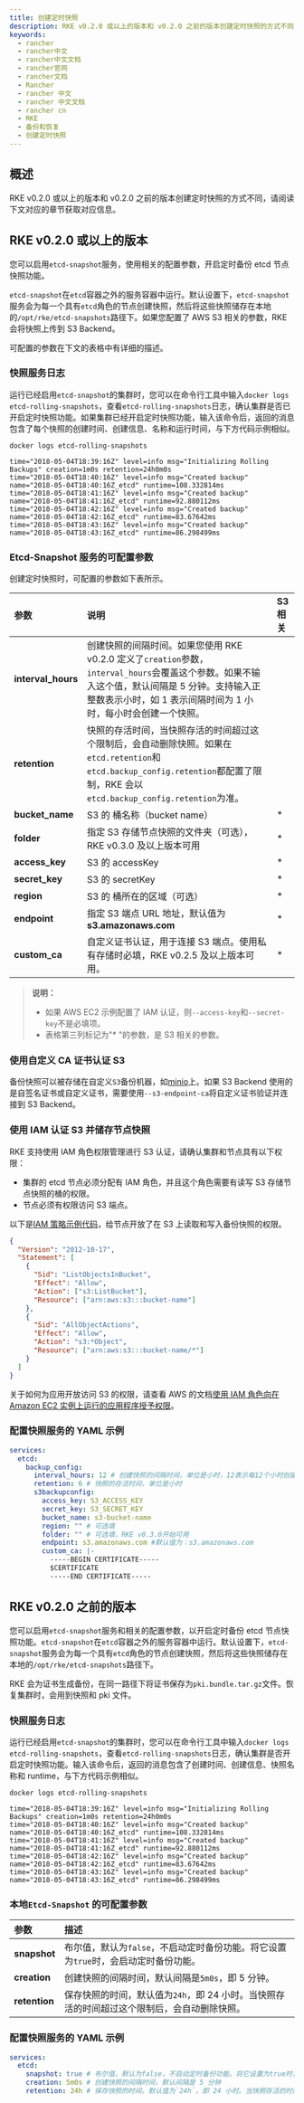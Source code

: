```yaml
---
title: 创建定时快照
description: RKE v0.2.0 或以上的版本和 v0.2.0 之前的版本创建定时快照的方式不同，请阅读下文对应的章节获取对应信息。
keywords:
  - rancher
  - rancher中文
  - rancher中文文档
  - rancher官网
  - rancher文档
  - Rancher
  - rancher 中文
  - rancher 中文文档
  - rancher cn
  - RKE
  - 备份和恢复
  - 创建定时快照
---
```


## 概述

RKE v0.2.0 或以上的版本和 v0.2.0 之前的版本创建定时快照的方式不同，请阅读下文对应的章节获取对应信息。

## RKE v0.2.0 或以上的版本

您可以启用`etcd-snapshot`服务，使用相关的配置参数，开启定时备份 etcd 节点快照功能。

`etcd-snapshot`在`etcd`容器之外的服务容器中运行。默认设置下，`etcd-snapshot`服务会为每一个具有`etcd`角色的节点创建快照，然后将这些快照储存在本地的`/opt/rke/etcd-snapshots`路径下。如果您配置了 AWS S3 相关的参数，RKE 会将快照上传到 S3 Backend。

可配置的参数在下文的表格中有详细的描述。

### 快照服务日志

运行已经启用`etcd-snapshot`的集群时，您可以在命令行工具中输入`docker logs etcd-rolling-snapshots`，查看`etcd-rolling-snapshots`日志，确认集群是否已开启定时快照功能。如果集群已经开启定时快照功能，输入该命令后，返回的消息包含了每个快照的创建时间、创建信息、名称和运行时间，与下方代码示例相似。

```shell
docker logs etcd-rolling-snapshots

time="2018-05-04T18:39:16Z" level=info msg="Initializing Rolling Backups" creation=1m0s retention=24h0m0s
time="2018-05-04T18:40:16Z" level=info msg="Created backup" name="2018-05-04T18:40:16Z_etcd" runtime=108.332814ms
time="2018-05-04T18:41:16Z" level=info msg="Created backup" name="2018-05-04T18:41:16Z_etcd" runtime=92.880112ms
time="2018-05-04T18:42:16Z" level=info msg="Created backup" name="2018-05-04T18:42:16Z_etcd" runtime=83.67642ms
time="2018-05-04T18:43:16Z" level=info msg="Created backup" name="2018-05-04T18:43:16Z_etcd" runtime=86.298499ms
```

### Etcd-Snapshot 服务的可配置参数

创建定时快照时，可配置的参数如下表所示。

| 参数               | 说明                                                                                                                                                                                                            | S3 相关 |
| :----------------- | :-------------------------------------------------------------------------------------------------------------------------------------------------------------------------------------------------------------- | :------ |
| **interval_hours** | 创建快照的间隔时间。如果您使用 RKE v0.2.0 定义了`creation`参数，`interval_hours`会覆盖这个参数。如果不输入这个值，默认间隔是 5 分钟。支持输入正整数表示小时，如 1 表示间隔时间为 1 小时，每小时会创建一个快照。 |         |
| **retention**      | 快照的存活时间，当快照存活的时间超过这个限制后，会自动删除快照。如果在`etcd.retention`和`etcd.backup_config.retention`都配置了限制，RKE 会以`etcd.backup_config.retention`为准。                                |         |
| **bucket_name**    | S3 的 桶名称（bucket name）                                                                                                                                                                                     | \*      |
| **folder**         | 指定 S3 存储节点快照的文件夹（可选）， RKE v0.3.0 及以上版本可用                                                                                                                                                | \*      |
| **access_key**     | S3 的 accessKey                                                                                                                                                                                                 | \*      |
| **secret_key**     | S3 的 secretKey                                                                                                                                                                                                 | \*      |
| **region**         | S3 的 桶所在的区域（可选）                                                                                                                                                                                      | \*      |
| **endpoint**       | 指定 S3 端点 URL 地址，默认值为 **s3.amazonaws.com**                                                                                                                                                            | \*      |
| **custom_ca**      | 自定义证书认证，用于连接 S3 端点。使用私有存储时必填，RKE v0.2.5 及以上版本可用。                                                                                                                               | \*      |

> **说明：**
>
> - 如果 AWS EC2 示例配置了 IAM 认证，则`--access-key`和`--secret-key`不是必填项。
> - 表格第三列标记为"\* "的参数，是 S3 相关的参数。

### 使用自定义 CA 证书认证 S3

备份快照可以被存储在自定义`S3`备份机器，如[minio](https://min.io/)上。如果 S3 Backend 使用的是自签名证书或自定义证书，需要使用`--s3-endpoint-ca`将自定义证书验证并连接到 S3 Backend。

### 使用 IAM 认证 S3 并储存节点快照

RKE 支持使用 IAM 角色权限管理进行 S3 认证，请确认集群和节点具有以下权限：

- 集群的 etcd 节点必须分配有 IAM 角色，并且这个角色需要有读写 S3 存储节点快照的桶的权限。
- 节点必须有权限访问 S3 端点。

以下是[IAM 策略示例代码](https://docs.aws.amazon.com/IAM/latest/UserGuide/reference_policies_examples_s3_rw-bucket.html)，给节点开放了在 S3 上读取和写入备份快照的权限。

```json
{
  "Version": "2012-10-17",
  "Statement": [
    {
      "Sid": "ListObjectsInBucket",
      "Effect": "Allow",
      "Action": ["s3:ListBucket"],
      "Resource": ["arn:aws:s3:::bucket-name"]
    },
    {
      "Sid": "AllObjectActions",
      "Effect": "Allow",
      "Action": "s3:*Object",
      "Resource": ["arn:aws:s3:::bucket-name/*"]
    }
  ]
}
```

关于如何为应用开放访问 S3 的权限，请查看 AWS 的文档[使用 IAM 角色向在 Amazon EC2 实例上运行的应用程序授予权限](https://docs.aws.amazon.com/zh_cn/IAM/latest/UserGuide/id_roles_use_switch-role-ec2.html)。

### 配置快照服务的 YAML 示例

```yaml
services:
  etcd:
    backup_config:
      interval_hours: 12 # 创建快照的间隔时间，单位是小时，12表示每12个小时创建一个快照
      retention: 6 # 快照的存活时间，单位是小时
      s3backupconfig:
        access_key: S3_ACCESS_KEY
        secret_key: S3_SECRET_KEY
        bucket_name: s3-bucket-name
        region: "" # 可选填
        folder: "" # 可选填，RKE v0.3.0开始可用
        endpoint: s3.amazonaws.com #默认值为：s3.amazonaws.com
        custom_ca: |-
          -----BEGIN CERTIFICATE-----
          $CERTIFICATE
          -----END CERTIFICATE-----
```

## RKE v0.2.0 之前的版本

您可以启用`etcd-snapshot`服务和相关的配置参数，以开启定时备份 etcd 节点快照功能。`etcd-snapshot`在`etcd`容器之外的服务容器中运行。默认设置下，`etcd-snapshot`服务会为每一个具有`etcd`角色的节点创建快照，然后将这些快照储存在本地的`/opt/rke/etcd-snapshots`路径下。

RKE 会为证书生成备份，在同一路径下将证书保存为`pki.bundle.tar.gz`文件。恢复集群时，会用到快照和 pki 文件。

### 快照服务日志

运行已经启用`etcd-snapshot`的集群时，您可以在命令行工具中输入`docker logs etcd-rolling-snapshots`，查看`etcd-rolling-snapshots`日志，确认集群是否开启定时快照功能。输入该命令后，返回的消息包含了创建时间、创建信息、快照名称和 runtime，与下方代码示例相似。

```shell
docker logs etcd-rolling-snapshots

time="2018-05-04T18:39:16Z" level=info msg="Initializing Rolling Backups" creation=1m0s retention=24h0m0s
time="2018-05-04T18:40:16Z" level=info msg="Created backup" name="2018-05-04T18:40:16Z_etcd" runtime=108.332814ms
time="2018-05-04T18:41:16Z" level=info msg="Created backup" name="2018-05-04T18:41:16Z_etcd" runtime=92.880112ms
time="2018-05-04T18:42:16Z" level=info msg="Created backup" name="2018-05-04T18:42:16Z_etcd" runtime=83.67642ms
time="2018-05-04T18:43:16Z" level=info msg="Created backup" name="2018-05-04T18:43:16Z_etcd" runtime=86.298499ms
```

### 本地`Etcd-Snapshot` 的可配置参数

| 参数          | 描述                                                                                        |
| :------------ | :------------------------------------------------------------------------------------------ |
| **snapshot**  | 布尔值，默认为`false`，不启动定时备份功能。将它设置为`true`时，会启动定时备份功能。         |
| **creation**  | 创建快照的间隔时间，默认间隔是`5m0s`，即 5 分钟。                                           |
| **retention** | 保存快照的时间，默认值为`24h`，即 24 小时。当快照存活的时间超过这个限制后，会自动删除快照。 |

### 配置快照服务的 YAML 示例

```yaml
services:
  etcd:
    snapshot: true # 布尔值，默认为false，不启动定时备份功能。将它设置为true时，会启动定时备份功能
    creation: 5m0s # 创建快照的间隔时间，默认间隔是 5 分钟
    retention: 24h # 保存快照的时间，默认值为`24h`，即 24 小时。当快照存活的时间超过这个限制后，会自动删除快照
```
